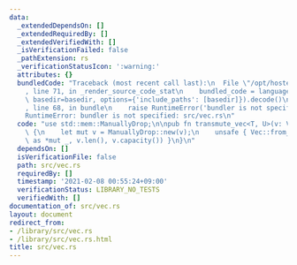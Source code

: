 ```yaml
---
data:
  _extendedDependsOn: []
  _extendedRequiredBy: []
  _extendedVerifiedWith: []
  _isVerificationFailed: false
  _pathExtension: rs
  _verificationStatusIcon: ':warning:'
  attributes: {}
  bundledCode: "Traceback (most recent call last):\n  File \"/opt/hostedtoolcache/Python/3.9.1/x64/lib/python3.9/site-packages/onlinejudge_verify/documentation/build.py\"\
    , line 71, in _render_source_code_stat\n    bundled_code = language.bundle(stat.path,\
    \ basedir=basedir, options={'include_paths': [basedir]}).decode()\n  File \"/opt/hostedtoolcache/Python/3.9.1/x64/lib/python3.9/site-packages/onlinejudge_verify/languages/user_defined.py\"\
    , line 68, in bundle\n    raise RuntimeError('bundler is not specified: {}'.format(path.as_posix()))\n\
    RuntimeError: bundler is not specified: src/vec.rs\n"
  code: "use std::mem::ManuallyDrop;\n\npub fn transmute_vec<T, U>(v: Vec<T>) -> Vec<U>\
    \ {\n    let mut v = ManuallyDrop::new(v);\n    unsafe { Vec::from_raw_parts(v.as_mut_ptr()\
    \ as *mut _, v.len(), v.capacity()) }\n}\n"
  dependsOn: []
  isVerificationFile: false
  path: src/vec.rs
  requiredBy: []
  timestamp: '2021-02-08 00:55:24+09:00'
  verificationStatus: LIBRARY_NO_TESTS
  verifiedWith: []
documentation_of: src/vec.rs
layout: document
redirect_from:
- /library/src/vec.rs
- /library/src/vec.rs.html
title: src/vec.rs
---
```


